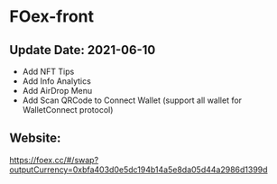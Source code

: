 # FOex-front
## Update Date: 2021-06-10
- Add NFT Tips
- Add Info Analytics
- Add AirDrop Menu
- Add Scan QRCode to Connect Wallet (support all wallet for WalletConnect protocol)

## Website:
https://foex.cc/#/swap?outputCurrency=0xbfa403d0e5dc194b14a5e8da05d44a2986d1399d
